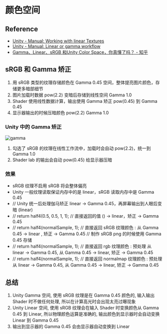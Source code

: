 # 颜色空间

## Reference

- [Unity - Manual: Working with linear Textures](https://docs.unity3d.com/Manual/LinearRendering-LinearTextures.html)
- [Unity - Manual: Linear or gamma workflow](https://docs.unity3d.com/Manual/LinearRendering-LinearOrGammaWorkflow.html)
- [Gamma、Linear、sRGB 和Unity Color Space，你真懂了吗？ - 知乎](https://zhuanlan.zhihu.com/p/66558476)

## sRGB  和 Gamma 矫正

1. 用 sRGB 类型的纹理存储颜色在 Gamma 0.45 空间，整体提亮图片颜色，存储更多暗部细节
2. 图片加载时数据 pow(2.2) 变暗后存储到线性空间 Gamma 1.0
3. Shader 使用线性数据计算，输出使用 Gamma 矫正 pow(0.45) 到 Gamma 0.45
4. 显示器输出的时候压暗颜色 pow(2.2) Gamma 1.0

### Unity 中的 Gamma 矫正

![gamma](https://image-1253155090.cos.ap-nanjing.myqcloud.com/202302221847777.png)

1. 勾选了 sRGB 的纹理在线性工作流中，加载时会自动 pow(2.2)，统一到 Gamma 1.0
2. Shader lab 的输出会自动 pow(0.45) 给显示器压暗

### 效果

- sRGB 纹理不启用 sRGB 将会整体偏亮  
- Unity 一般纹理读取保证内存中的是 linear，sRGB 读取内存中是 Gamma 0.45
- // Unity 统一后处理伽马矫正 linear -> Gamma 0.45，再屏幕输出到人眼后变暗 (linear)
- // return half4(0.5, 0.5, 1, 1); // 直接返回的值 () -> linear，矫正 -> Gamma 0.45
- // return half4(normalSample, 1); // 直接返回 sRGB 纹理颜色 : 从 Gamma 0.45 -> linear , 矫正 -> Gamma 0.45 // 制作 sRGB png 的时候使用 Gamma 0.45 存储  
- // return half4(normalSample, 1);  // 直接返回 rgb 纹理颜色 : 预处理 从 linear -> Gamma 0.45, 从 Gamma 0.45 -> linear, 矫正 -> Gamma 0.45
- // return half4(normalSample, 1); // 直接返回 normalmap 纹理颜色 : 预处理 从 linear -> Gamma 0.45, 从 Gamma 0.45 -> linear, 矫正 -> Gamma 0.45
## 总结

1. Unity Gamma 空间, 使用 sRGB 纹理是在 Gamma 0.45 颜色的, 输入输出 Shader 时不做任何处理, 所以在计算高光时会出现太亮过曝现象
2. Unity Linear 空间, 使用 sRGB 纹理会在输入 Shader 时变换颜色从 Gamma 0.45 到 Linear, 所以物理颜色运算是准确的, 输出颜色到显示器时会自动变换 Linear 到 Gamma 0.45
3. 输出到显示器的 Gamma 0.45 会由显示器自动变换到 Linear